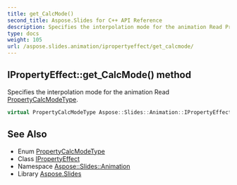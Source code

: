 ```yaml
---
title: get_CalcMode()
second_title: Aspose.Slides for C++ API Reference
description: Specifies the interpolation mode for the animation Read PropertyCalcModeType.
type: docs
weight: 105
url: /aspose.slides.animation/ipropertyeffect/get_calcmode/
---
```

## IPropertyEffect::get_CalcMode() method


Specifies the interpolation mode for the animation Read [PropertyCalcModeType](../../propertycalcmodetype/).

```cpp
virtual PropertyCalcModeType Aspose::Slides::Animation::IPropertyEffect::get_CalcMode()=0
```

## See Also

* Enum [PropertyCalcModeType](../../propertycalcmodetype/)
* Class [IPropertyEffect](../)
* Namespace [Aspose::Slides::Animation](../../)
* Library [Aspose.Slides](../../../)